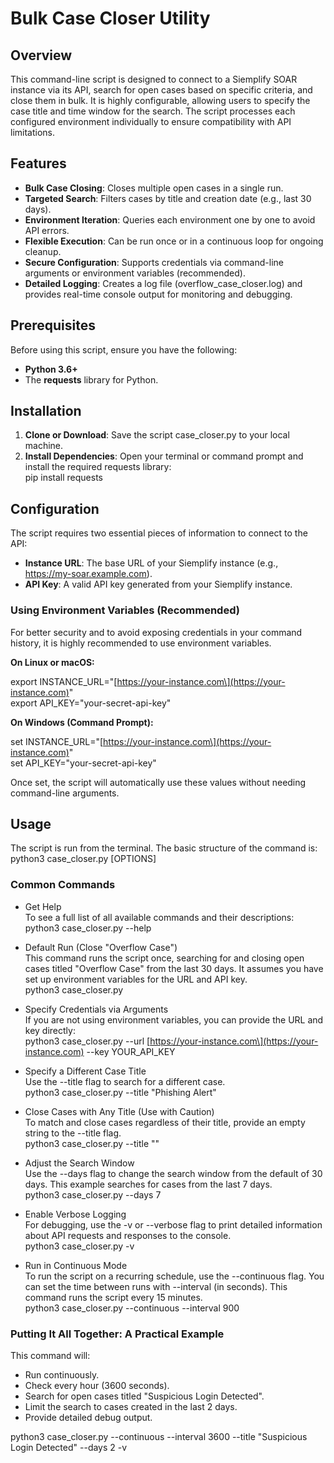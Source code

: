 # **Bulk Case Closer Utility**

## **Overview**

This command-line script is designed to connect to a Siemplify SOAR instance via its API, search for open cases based on specific criteria, and close them in bulk. It is highly configurable, allowing users to specify the case title and time window for the search. The script processes each configured environment individually to ensure compatibility with API limitations.

## **Features**

* **Bulk Case Closing**: Closes multiple open cases in a single run.  
* **Targeted Search**: Filters cases by title and creation date (e.g., last 30 days).  
* **Environment Iteration**: Queries each environment one by one to avoid API errors.  
* **Flexible Execution**: Can be run once or in a continuous loop for ongoing cleanup.  
* **Secure Configuration**: Supports credentials via command-line arguments or environment variables (recommended).  
* **Detailed Logging**: Creates a log file (overflow\_case\_closer.log) and provides real-time console output for monitoring and debugging.

## **Prerequisites**

Before using this script, ensure you have the following:

* **Python 3.6+**  
* The **requests** library for Python.

## **Installation**

1. **Clone or Download**: Save the script case\_closer.py to your local machine.  
2. **Install Dependencies**: Open your terminal or command prompt and install the required requests library:  
   pip install requests

## **Configuration**

The script requires two essential pieces of information to connect to the API:

* **Instance URL**: The base URL of your Siemplify instance (e.g., https://my-soar.example.com).  
* **API Key**: A valid API key generated from your Siemplify instance.

### **Using Environment Variables (Recommended)**

For better security and to avoid exposing credentials in your command history, it is highly recommended to use environment variables.

**On Linux or macOS:**

export INSTANCE\_URL="\[https://your-instance.com\](https://your-instance.com)"  
export API\_KEY="your-secret-api-key"

**On Windows (Command Prompt):**

set INSTANCE\_URL="\[https://your-instance.com\](https://your-instance.com)"  
set API\_KEY="your-secret-api-key"

Once set, the script will automatically use these values without needing command-line arguments.

## **Usage**

The script is run from the terminal. The basic structure of the command is:  
python3 case\_closer.py \[OPTIONS\]

### **Common Commands**

* Get Help  
  To see a full list of all available commands and their descriptions:  
  python3 case\_closer.py \--help

* Default Run (Close "Overflow Case")  
  This command runs the script once, searching for and closing open cases titled "Overflow Case" from the last 30 days. It assumes you have set up environment variables for the URL and API key.  
  python3 case\_closer.py

* Specify Credentials via Arguments  
  If you are not using environment variables, you can provide the URL and key directly:  
  python3 case\_closer.py \--url \[https://your-instance.com\](https://your-instance.com) \--key YOUR\_API\_KEY

* Specify a Different Case Title  
  Use the \--title flag to search for a different case.  
  python3 case\_closer.py \--title "Phishing Alert"

* Close Cases with Any Title (Use with Caution)  
  To match and close cases regardless of their title, provide an empty string to the \--title flag.  
  python3 case\_closer.py \--title ""

* Adjust the Search Window  
  Use the \--days flag to change the search window from the default of 30 days. This example searches for cases from the last 7 days.  
  python3 case\_closer.py \--days 7

* Enable Verbose Logging  
  For debugging, use the \-v or \--verbose flag to print detailed information about API requests and responses to the console.  
  python3 case\_closer.py \-v

* Run in Continuous Mode  
  To run the script on a recurring schedule, use the \--continuous flag. You can set the time between runs with \--interval (in seconds). This command runs the script every 15 minutes.  
  python3 case\_closer.py \--continuous \--interval 900

### **Putting It All Together: A Practical Example**

This command will:

* Run continuously.  
* Check every hour (3600 seconds).  
* Search for open cases titled "Suspicious Login Detected".  
* Limit the search to cases created in the last 2 days.  
* Provide detailed debug output.

python3 case\_closer.py \--continuous \--interval 3600 \--title "Suspicious Login Detected" \--days 2 \-v  
